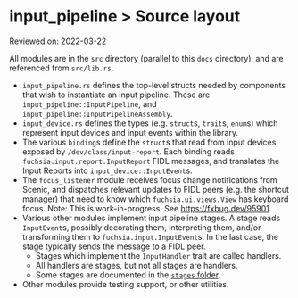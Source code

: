 # input_pipeline > Source layout

Reviewed on: 2022-03-22

All modules are in the `src` directory (parallel to this `docs` directory), and are referenced from `src/lib.rs`.
* `input_pipeline.rs` defines the top-level structs needed by components that
  wish to instantiate an input pipeline. These are `input_pipeline::InputPipeline`,
  and `input_pipeline::InputPipelineAssembly`.
* `input_device.rs` defines the types (e.g. `struct`s, `trait`s, `enum`s) which
  represent input devices and input events within the library.
* The various `binding`s define the `struct`s that read from input devices exposed by
  `/dev/class/input-report`. Each binding reads `fuchsia.input.report.InputReport`
  FIDL messages, and translates the Input Reports into `input_device::InputEvent`s.
* The `focus_listener` module receives focus change notifications from Scenic, and
  dispatches relevant updates to FIDL peers (e.g. the shortcut manager) that need
  to know which `fuchsia.ui.views.View` has keyboard focus.
  Note: This is work-in-progress. See https://fxbug.dev/95901.
* Various other modules implement input pipeline stages. A stage reads `InputEvent`s,
  possibly decorating them, interpreting them, and/or transforming them to `fuchsia.input.InputEvent`s. In the last case, the stage typically sends the message to a FIDL peer.
  * Stages which implement the `InputHandler` trait are called handlers.
  * All handlers are stages, but not all stages are handlers.
  * Some stages are documented in the [`stages` folder](stages/).
* Other modules provide testing support, or other utilities.
